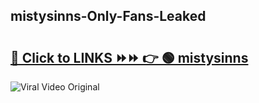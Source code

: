 
 ## mistysinns-Only-Fans-Leaked

# <h2><a href="https://clipsfans.com/mistysinns&ref=git">🔗 Click to LINKS ⏩⏩ 👉 🟢 mistysinns </a></h2>

<a href="https://clipsfans.com/mistysinns&ref=git" rel="nofollow" data-target="animated-image.originalLink"><img src="https://i.ibb.co.com/xMMVF88/686577567.gif" alt="Viral Video Original" style="max-width: 100%; display: inline-block;" data-target="animated-image.originalImage"></a>
